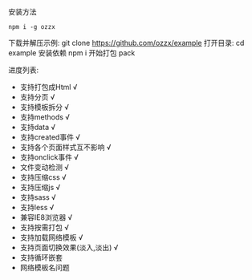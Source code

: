安装方法

```
npm i -g ozzx
```

下载并解压示例:
git clone https://github.com/ozzx/example
打开目录:
cd example
安装依赖
npm i
开始打包
pack

进度列表:

* 支持打包成Html                                                √
* 支持分页                                                      √
* 支持模板拆分                                                  √
* 支持methods                                                  √
* 支持data                                                      √
* 支持created事件                                               √
* 支持各个页面样式互不影响                                       √
* 支持onclick事件                                               √
* 文件变动检测                                                   √
* 支持压缩css                                                   √
* 支持压缩js                                                    √
* 支持sass                                                      √
* 支持less                                                      √
* 兼容IE8浏览器                                                  √
* 支持按需打包                                                   √
* 支持加载网络模板                                               √
* 支持页面切换效果(淡入,淡出)                                     √
* 支持循环嵌套
* 网络模板名问题
